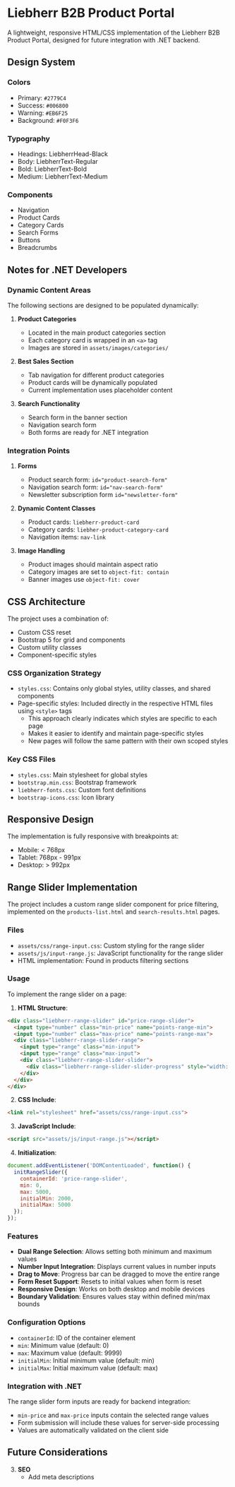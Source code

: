 # Liebherr B2B Product Portal

A lightweight, responsive HTML/CSS implementation of the Liebherr B2B Product Portal, designed for future integration with .NET backend.

## Design System

### Colors
- Primary: `#2779C4`
- Success: `#006800`
- Warning: `#EB6F25`
- Background: `#F0F3F6`

### Typography
- Headings: LiebherrHead-Black
- Body: LiebherrText-Regular
- Bold: LiebherrText-Bold
- Medium: LiebherrText-Medium

### Components
- Navigation
- Product Cards
- Category Cards
- Search Forms
- Buttons
- Breadcrumbs

## Notes for .NET Developers

### Dynamic Content Areas
The following sections are designed to be populated dynamically:

1. **Product Categories**
   - Located in the main product categories section
   - Each category card is wrapped in an `<a>` tag
   - Images are stored in `assets/images/categories/`

2. **Best Sales Section**
   - Tab navigation for different product categories
   - Product cards will be dynamically populated
   - Current implementation uses placeholder content

3. **Search Functionality**
   - Search form in the banner section
   - Navigation search form
   - Both forms are ready for .NET integration

### Integration Points

1. **Forms**
   - Product search form: `id="product-search-form"`
   - Navigation search form: `id="nav-search-form"`
   - Newsletter subscription form `id="newsletter-form"`

2. **Dynamic Content Classes**
   - Product cards: `liebherr-product-card`
   - Category cards: `liebher-product-category-card`
   - Navigation items: `nav-link`

3. **Image Handling**
   - Product images should maintain aspect ratio
   - Category images are set to `object-fit: contain`
   - Banner images use `object-fit: cover`

## CSS Architecture

The project uses a combination of:
- Custom CSS reset
- Bootstrap 5 for grid and components
- Custom utility classes
- Component-specific styles

### CSS Organization Strategy
- `styles.css`: Contains only global styles, utility classes, and shared components
- Page-specific styles: Included directly in the respective HTML files using `<style>` tags
  - This approach clearly indicates which styles are specific to each page
  - Makes it easier to identify and maintain page-specific styles
  - New pages will follow the same pattern with their own scoped styles

### Key CSS Files
- `styles.css`: Main stylesheet for global styles
- `bootstrap.min.css`: Bootstrap framework
- `liebherr-fonts.css`: Custom font definitions
- `bootstrap-icons.css`: Icon library

## Responsive Design

The implementation is fully responsive with breakpoints at:
- Mobile: < 768px
- Tablet: 768px - 991px
- Desktop: > 992px

## Range Slider Implementation

The project includes a custom range slider component for price filtering, implemented on the `products-list.html` and `search-results.html` pages.

### Files
- `assets/css/range-input.css`: Custom styling for the range slider
- `assets/js/input-range.js`: JavaScript functionality for the range slider
- HTML implementation: Found in products filtering sections

### Usage
To implement the range slider on a page:

1. **HTML Structure**:
```html
<div class="liebherr-range-slider" id="price-range-slider">
  <input type="number" class="min-price" name="points-range-min">
  <input type="number" class="max-price" name="points-range-max">
  <div class="liebherr-range-slider-range">
    <input type="range" class="min-input">
    <input type="range" class="max-input">
    <div class="liebherr-range-slider-slider">
      <div class="liebherr-range-slider-slider-progress" style="width: 100%; left: 0%;"></div>
    </div>
  </div>
</div>
```

2. **CSS Include**:
```html
<link rel="stylesheet" href="assets/css/range-input.css">
```

3. **JavaScript Include**:
```html
<script src="assets/js/input-range.js"></script>
```

4. **Initialization**:
```javascript
document.addEventListener('DOMContentLoaded', function() {
  initRangeSlider({
    containerId: 'price-range-slider',
    min: 0,
    max: 5000,
    initialMin: 2000,
    initialMax: 5000
  });
});
```

### Features
- **Dual Range Selection**: Allows setting both minimum and maximum values
- **Number Input Integration**: Displays current values in number inputs
- **Drag to Move**: Progress bar can be dragged to move the entire range
- **Form Reset Support**: Resets to initial values when form is reset
- **Responsive Design**: Works on both desktop and mobile devices
- **Boundary Validation**: Ensures values stay within defined min/max bounds

### Configuration Options
- `containerId`: ID of the container element
- `min`: Minimum value (default: 0)
- `max`: Maximum value (default: 9999)
- `initialMin`: Initial minimum value (default: min)
- `initialMax`: Initial maximum value (default: max)

### Integration with .NET
The range slider form inputs are ready for backend integration:
- `min-price` and `max-price` inputs contain the selected range values
- Form submission will include these values for server-side processing
- Values are automatically validated on the client side

## Future Considerations

3. **SEO**
   - Add meta descriptions
